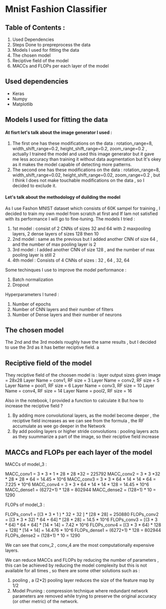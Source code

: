 # Mnist Fashion Classifier
## Table of Contents : 
1. Used Dependencies 
2. Steps Done to prepreprocess the data 
3. Models I used for fitting the data
4. The chosen model 
5. Reciptive field of the model
6. MACCs and FLOPs per each layer of the model

## Used dependencies 
- Keras
- Numpy
- Matplotlib

## Models I used for fitting the data
#### At fisrt let's talk about the image generator I used :
1. The first one has these modifications on the data : rotation_range=8, width_shift_range=0.2, height_shift_range=0.2, zoom_range=0.2 , actually I trained the model and used this image generator but it gave me less accuracy than training it without data augmentation but It's okey as it makes the model capable of detecting more patterns.
2. The second one has these modifications on the data : rotation_range=8, width_shift_range=0.02, height_shift_range=0.02, zoom_range=0.2  , but I think I does not make touchable modifications on the data , so I decided to exclude it.
#### Let's talk about the methodology of duilding the model
As I use Fashon MNIST dataset which consists of 60K sampel for training , I decided to train my own model from scratch at first and If Iam not satisfied with its performance I will go to fine-tuning.
The models I tried :
1. 1st model : consist of 2 CNNs of sizes 32 and 64 with 2 maxpooling layers, 2 dense layers of sizes 128 then 10 
2. 2nd model : same as the previous but I added another CNN of size 64 , and the number of max pooling layer is 2
3. 3rd model : I added another CNN of size 128 , and the number of max pooling layer is still 2
4. 4th model : Consists of 4 CNNs of sizes : 32 , 64 , 32, 64

Some techinques I use to improve the model performance :
1. Batch normalization
2. Dropout

Hyperparameters I tuned :
1. Number of epochs
2. Number of CNN layers and their number of filters
3. Number of Dense layers and their number of neurons

## The chosen model
The 2nd and the 3rd models roughly have the same results , but I decided to use the 3rd as it has better reciptive field.
a
## Reciptive field of the model
They reciptive field of the choosen model is :
layer output sizes given image = 28x28
Layer Name = conv1,  RF size =   3
Layer Name = conv2,  RF size =   5
Layer Name = pool1,  RF size =   6
Layer Name = conv3,  RF size =  10
Layer Name = conv4,  RF size =  14
Layer Name = pool2,  RF size =  16

Also in the notebook, I provided a function to calculate it
But how to increase the reciptive field ?
1. By adding more convolutional layers, as the model become deeper , the reciptive field increases as we can see from the formula , the RF accumulate as wee go deeper in the Network
2. By add pooling layers or higher stride convolutions : pooling layers acts as they suummarize a part of the image, so their reciptive field increase

## MACCs and FLOPs per each layer of the model
MACCs of model_3 :

MACC_conv1 = 3 * 3 * 1 * 28 * 28 *32 = 225792
MACC_conv2 = 3 * 3 *32 * 28 * 28 * 64 = 14.45 * 10^6
MACC_conv3 = 3 * 3 * 64 * 14 * 14 * 64 = 7.225 * 10^6
MACC_conv4 = 3 * 3 * 64 * 14 * 14 * 128 = 14.45 * 10^6
MACC_dense1 = (6272+1) * 128 = 802944
MACC_dense2 = (128+1) * 10 = 1290

FLOPs of model_3 :

FLOPs_conv1 = [(3 * 3 * 1 ) * 32 + 32 ] * [28 * 28] = 250880
FLOPs_conv2 = [(3 * 3 * 32) * 64 + 64] * [28 * 28] = 14.5 * 10^6
FLOPs_conv3 = [(3 * 3 * 64) * 64 + 64] * [14 * 14] = 7.42 * 10^6
FLOPs_conv4 = [(3 * 3 * 64) * 128 + 128] * [14 * 14] = 14.476 * 10^6
FLOPs_dense1 = (6272+1) * 128 = 802944
FLOPs_dense2 = (128+1) * 10 = 1290

We can see that conv_2 , conv_4 are the most computationally expensive layers.

We can reduce MACCs and FLOPs by reducing the number of parameters , this can be achieved by reducing the model complexity but this is not available for all times , so there are some other solutions such as : 

1. pooling , a (2*2) pooling layer reduces the size of the feature map by 1/2
2. Model Pruning :  compression technique where redundant network parameters are removed while trying to preserve the original accuracy (or other metric) of the network.







